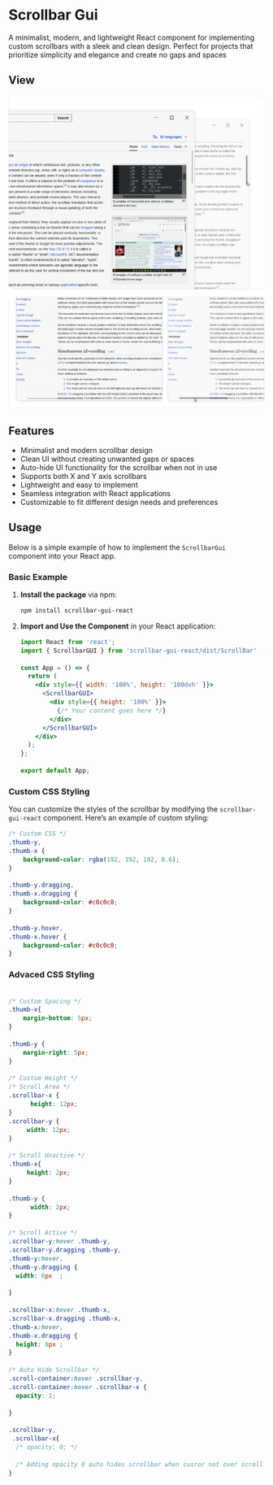 # Scrollbar Gui

A minimalist, modern, and lightweight React component for implementing custom 
scrollbars with a sleek and clean design. Perfect for projects that prioritize simplicity and elegance and create no gaps and spaces

## View

![React Custom Scrollbar GUI](https://raw.githubusercontent.com/kenanmusali/scroll-gui/refs/heads/main/public/View.png)

## Features

- Minimalist and modern scrollbar design
- Clean UI without creating unwanted gaps or spaces
- Auto-hide UI functionality for the scrollbar when not in use
- Supports both X and Y axis scrollbars
- Lightweight and easy to implement
- Seamless integration with React applications
- Customizable to fit different design needs and preferences

## Usage

Below is a simple example of how to implement the `ScrollbarGui` component into your React app.

### Basic Example

1. **Install the package** via npm:

    ```bash
    npm install scrollbar-gui-react
    ```

2. **Import and Use the Component** in your React application:

    ```jsx
    import React from 'react';
   import { ScrollbarGUI } from 'scrollbar-gui-react/dist/ScrollBar'  // Import the ScrollbarGui component

    const App = () => {
      return (
        <div style={{ width: '100%', height: '100dvh' }}>
          <ScrollbarGUI>
            <div style={{ height: '100%' }}>
              {/* Your content goes here */}
            </div>
          </ScrollbarGUI>
        </div>
      );
    };

    export default App;
    ```

### Custom CSS Styling

You can customize the styles of the scrollbar by modifying the `scrollbar-gui-react` component. Here’s an example of custom styling:

```css
/* Custom CSS */
.thumb-y,
.thumb-x {
    background-color: rgba(192, 192, 192, 0.6);
}

.thumb-y.dragging,
.thumb-x.dragging {
    background-color: #c0c0c0;
}

.thumb-y.hover,
.thumb-x.hover {
    background-color: #c0c0c0;
}
```

### Advaced CSS Styling

```css

/* Custom Spacing */
.thumb-x{
    margin-bottom: 5px; 
}
    
.thumb-y {
    margin-right: 5px;
}

/* Custom Height */
/* Scroll Area */
.scrollbar-x {
      height: 12px;
}
.scrollbar-y {
     width: 12px;
}

/* Scroll Unactive */
.thumb-x{
     height: 2px;
}
    
.thumb-y {
      width: 2px;
}

/* Scroll Active */
.scrollbar-y:hover .thumb-y,
.scrollbar-y.dragging .thumb-y,
.thumb-y:hover,
.thumb-y.dragging {
  width: 6px  ;

}

.scrollbar-x:hover .thumb-x,
.scrollbar-x.dragging .thumb-x,
.thumb-x:hover,
.thumb-x.dragging {
  height: 6px ;
}

/* Auto Hide Scrollbar */
.scroll-container:hover .scrollbar-y,
.scroll-container:hover .scrollbar-x {
  opacity: 1;

}

.scrollbar-y,
 .scrollbar-x{
  /* opacity: 0; */

  /* Adding opacity 0 auto hides scrollbar when cusror not over scroll area */
}

